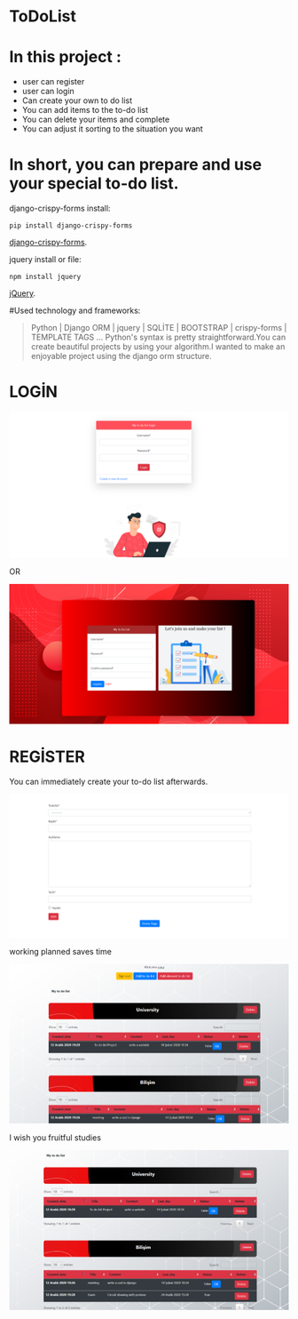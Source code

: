 # ToDoList

# In this project :

- user can register
- user can login
- Can create your own to do list
- You can add items to the to-do list
- You can delete your items and complete
- You can adjust it sorting to the situation you want

# In short, you can prepare and use your special to-do list.


django-crispy-forms install:
```
pip install django-crispy-forms
```
[django-crispy-forms](https://django-crispy-forms.readthedocs.io/en/latest/install.html).

jquery install or file:
```
npm install jquery
```
[jQuery](https://jquery.com/download/).

#Used technology and frameworks:

> Python | 
> Django ORM | 
> jquery | 
> SQLİTE | 
> BOOTSTRAP | 
> crispy-forms | 
> TEMPLATE TAGS 
...
Python's syntax is pretty straightforward.You can create beautiful projects by using your algorithm.I wanted to make an enjoyable project using the django orm structure.

# LOGİN

![](https://github.com/TAYFUN-KAYA/ToDoList/blob/main/static/image/photo/example3.png)

OR 

![](https://github.com/TAYFUN-KAYA/ToDoList/blob/main/static/image/photo/example4.png)

# REGİSTER 

You can immediately create your to-do list afterwards.

![](https://github.com/TAYFUN-KAYA/ToDoList/blob/main/static/image/photo/example2.png)

working planned saves time 

![](https://github.com/TAYFUN-KAYA/ToDoList/blob/main/static/image/photo/neww.png)

I wish you fruitful studies

![](https://github.com/TAYFUN-KAYA/ToDoList/blob/main/static/image/photo/newpage.png)


